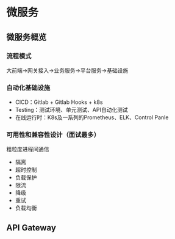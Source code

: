 # 微服务

## 微服务概览

### 流程模式

大前端->网关接入->业务服务->平台服务->基础设施

### 自动化基础设施

* CICD：Gitlab + Gitlab Hooks + k8s
* Testing：测试环境、单元测试、API自动化测试
* 在线运行时：K8s及一系列的Prometheus、ELK、Control Panle

### 可用性和兼容性设计（面试最多）

粗粒度进程间通信

* 隔离
* 超时控制
* 负载保护
* 限流
* 降级
* 重试
* 负载均衡

## API Gateway









